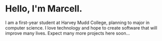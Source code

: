 # Hello, I'm Marcell.

I am a first-year student at Harvey Mudd College, planning to major in computer science. I love technology and hope to create software that will improve many lives. Expect many more projects here soon...

<!---
Marcell-Gentles/Marcell-Gentles is a ✨ special ✨ repository because its `README.md` (this file) appears on your GitHub profile.
You can click the Preview link to take a look at your changes.
--->
